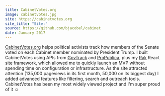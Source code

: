 ```yaml
---
title: CabinetVotes.org
image: cabinetvotes.jpg
site: https://cabinetvotes.org
site_title: "Site:"
source: https://github.com/bjacobel/cabinet
date: January 2017
---
```


[CabinetVotes.org](https://cabinetvotes.org) helps political activists track how members of the Senate voted on each Cabinet member nominated by President Trump. I built CabinetVotes using APIs from [GovTrack](https://govtrack.us) and [ProPublica](https://propublica.org), plus my [Rak](https://github.com/bjacobel/rak) React site framework, which allowed me to quickly launch an MVP without spending time on configuration or infrastructure. As the site attracted attention (135,000 pageviews in its first month, 50,000 on its biggest day) I added advanced features like filtering, search and outreach tools. CabinetVotes has been my most widely viewed project and I'm super proud of it ☺️
